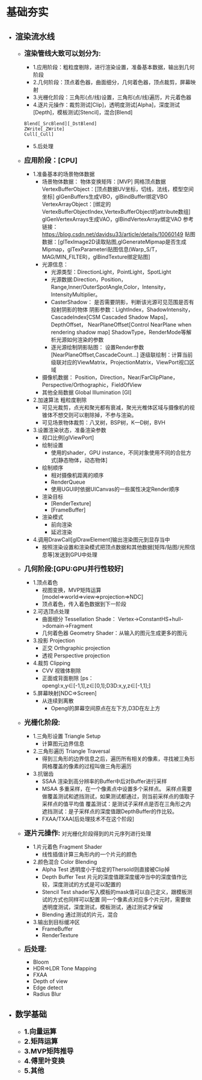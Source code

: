 # 基础夯实

+ ## 渲染流水线

  + <font size=4>**渲染管线大致可以划分为:**</font>
    + 1.应用阶段：粗粒度剔除，进行渲染设置，准备基本数据，输出到几何阶段
    + 2.几何阶段：顶点着色器，曲面细分，几何着色器，顶点裁剪，屏幕映射
    + 3.光栅化阶段：三角形(点/线)设置，三角形(点/线)遍历，片元着色器
    + 4.逐片元操作：裁剪测试[Clip]，透明度测试[Alpha]，深度测试[Depth]，模板测试[Stencil]，混合[Blend]

    ``` hlsl
    Blend[_SrcBlend][_DstBlend]
    ZWrite[_ZWrite]
    Cull[_Cull]
    ```

    + 5.后处理

  + <font size=4>**应用阶段：[CPU]**</font>
    + 1.准备基本的场景物体数据
      + 场景物体数据：
      物体变换矩阵：[MVP]
      网格顶点数据
      VertexBufferObject：[顶点数据UV坐标，切线，法线，模型空间坐标]
      glGenBuffers生成VBO，glBindBuffer绑定VBO
      VertexArrayObject：[绑定的VertexBufferObjectIndex,VertexBufferObject的attribute数组]
      glGenVertexArrays生成VAO，glBindVertexArray绑定VAO
      参考链接：<https://blog.csdn.net/davidsu33/article/details/10060149>
      贴图数据：[glTexImage2D读取贴图,glGenerateMipmap是否生成Mipmap，glTexParameteri贴图信息(Warp_S/T，MAG/MIN_FILTER)，glBindTexture绑定贴图]
      + 光源信息：
        + 光源类型：DirectionLight，PointLight，SpotLight
        + 光源数据:Direction，Position，Range,Inner/OuterSpotAngle,Color，Intensity，IntensityMultiplier。
        + CasterShadow：
      是否需要阴影，判断该光源可见范围是否有投射阴影的物体
      阴影参数：LightIndex，ShadowIntensity，CascadeIndex[CSM Cascaded Shadow Maps]，DepthOffset，
      NearPlaneOffset[Control NearPlane when rendering shadow map]
      ShadowType，RenderMode等解析光源如何渲染的参数
        + 逐光源绘制阴影贴图：
        设置Render参数[NearPlaneOffset,CascadeCount...]
        逐级联绘制：计算当前级联对应的ViewMatrix，ProjectionMatrix，ViewPort视口区域
      + 摄像机数据：
      Position，Direction，Near/FarClipPlane，Perspective/Orthographic，FieldOfView
      + 其他全局数据
      Global Illumination [GI]
    + 2.加速算法 粗粒度剔除
      + 可见光裁剪，点光和聚光都有衰减，聚光光椎体区域与摄像机的视锥体不想交则可以剔除掉，不参与渲染。
      + 可见场景物体裁剪：八叉树，BSP树，K—D树，BVH
    + 3.设置渲染状态，准备渲染参数
      + 视口比例[glViewPort]
      + 绘制设置
        + 使用的shader，GPU instance，不同对象使用不同的合批方式[静态物体，动态物体]
      + 绘制顺序
        + 相对摄像机距离的顺序
        + RenderQueue
        + 使用UGUI时依据UICanvas的一些属性决定Render顺序
      + 渲染目标
        + [RenderTexture]
        + [FrameBuffer]
      + 渲染模式
        + 前向渲染
        + 延迟渲染
    + 4.调用DrawCall[glDrawElement]输出渲染图元到显存当中
      + 按照渲染设置和渲染模式把顶点数据和其他数据[矩阵/贴图/光照信息等]发送到GPU中处理

  + <font size=4>**几何阶段:[GPU:GPU并行性较好]**</font>
    + 1.顶点着色
      + 视图变换，MVP矩阵运算
          [model=>world=>view=>projection=>NDC]
      + 顶点着色，传入着色数据到下一阶段
    + 2.可选顶点处理
      + 曲面细分 Tessellation Shade： Vertex->ConstantHS+hull->domain->Fragment
      + 几何着色器 Geometry Shader：从输入的图元生成更多的图元
    + 3.投影 Projection
      + 正交 Orthgraphic projection
      + 透视 Perspective projection
    + 4.裁剪 Clipping
      + CVV 视锥体剔除
      + 正面或背面剔除
      [ps：opengl:x,y∈[-1,1],z∈[0,1];D3D:x,y,z∈[-1,1];]
    + 5.屏幕映射[NDC=>Screen]
      + 从连续到离散
        + Opengl的屏幕空间原点在左下方,D3D在左上方
  + <font size=4>**光栅化阶段:**</font>
    + 1.三角形设置 Triangle Setup
      + 计算图元边界信息
    + 2.三角形遍历 Triangle Traversal
      + 得到三角形的边界信息之后，遍历所有相关的像素，寻找被三角形网格覆盖的像素的过程叫做三角形遍历
    + 3.抗锯齿
      + SSAA 渲染到高分辨率的Buffer中后对Buffer进行采样
      + MSAA 多重采样，在一个像素点中设置多个采样点。
      采样点需要做覆盖测试和遮挡测试，如果测试都通过，则当前采样点的值取子采样点的值平均值
      覆盖测试：是测试子采样点是否在三角形之内
      遮挡测试：是子采样点的深度值跟DepthBuffer的作比较。
      + FXAA/TXAA[后处理技术不在这个阶段]
  + <font size=4>**逐片元操作:**</font>
    对光栅化阶段得到的片元序列进行处理
    + 1.片元着色 Fragment Shader
      + 线性插值计算三角形内的一个片元的颜色
    + 2.颜色混合 Color Blending
      + Alpha Test
        透明度小于给定的Thersold则直接被Clip掉
      + Depth Buffer Test
        片元的深度值跟深度缓冲当中的深度值作比较，深度测试的方式是可以配置的
      + Stencil Test
        shader写入模板的mask值可以自己定义，跟模板测试的方式也同样可以配置
      同一个像素点对应多个片元时，需要做透明度测试，深度测试，模板测试，通过测试才保留
      + Blending
      通过测试的片元，混合
    + 3.输出到目标缓冲区
      + FrameBuffer
      + RenderTexture
  + <font size=4>**后处理:**</font>
    + Bloom
    + HDR=>LDR Tone Mapping
    + FXAA
    + Depth of view
    + Edge detect
    + Radius Blur

+ ## 数学基础

  + <font size=4>**1.向量运算**</font>
  + <font size=4>**2.矩阵运算**</font>
  + <font size=4>**3.MVP矩阵推导**</font>
  + <font size=4>**4.傅里叶变换**</font>
  + <font size=4>**5.其他**</font>
